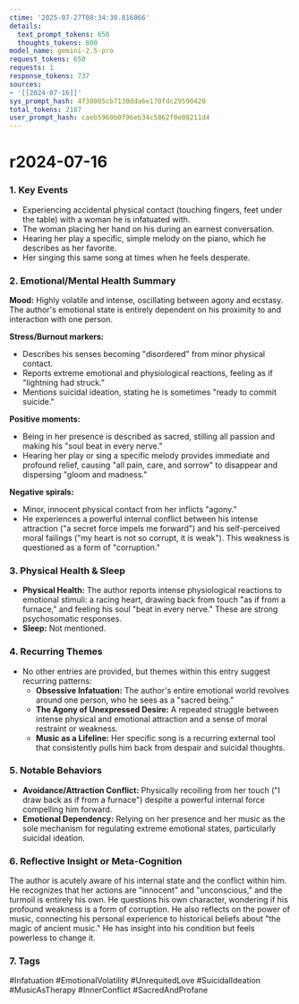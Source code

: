 ```yaml
---
ctime: '2025-07-27T08:34:30.816066'
details:
  text_prompt_tokens: 650
  thoughts_tokens: 800
model_name: gemini-2.5-pro
request_tokens: 650
requests: 1
response_tokens: 737
sources:
- '[[2024-07-16]]'
sys_prompt_hash: 4f38005cb7130dda6e170fdc29590420
total_tokens: 2187
user_prompt_hash: caeb5960b0f96eb34c5862f0e08211d4
---
```

# r2024-07-16

### 1. Key Events
*   Experiencing accidental physical contact (touching fingers, feet under the table) with a woman he is infatuated with.
*   The woman placing her hand on his during an earnest conversation.
*   Hearing her play a specific, simple melody on the piano, which he describes as her favorite.
*   Her singing this same song at times when he feels desperate.

### 2. Emotional/Mental Health Summary
**Mood:** Highly volatile and intense, oscillating between agony and ecstasy. The author's emotional state is entirely dependent on his proximity to and interaction with one person.

**Stress/Burnout markers:**
*   Describes his senses becoming "disordered" from minor physical contact.
*   Reports extreme emotional and physiological reactions, feeling as if "lightning had struck."
*   Mentions suicidal ideation, stating he is sometimes "ready to commit suicide."

**Positive moments:**
*   Being in her presence is described as sacred, stilling all passion and making his "soul beat in every nerve."
*   Hearing her play or sing a specific melody provides immediate and profound relief, causing "all pain, care, and sorrow" to disappear and dispersing "gloom and madness."

**Negative spirals:**
*   Minor, innocent physical contact from her inflicts "agony."
*   He experiences a powerful internal conflict between his intense attraction ("a secret force impels me forward") and his self-perceived moral failings ("my heart is not so corrupt, it is weak"). This weakness is questioned as a form of "corruption."

### 3. Physical Health & Sleep
*   **Physical Health:** The author reports intense physiological reactions to emotional stimuli: a racing heart, drawing back from touch "as if from a furnace," and feeling his soul "beat in every nerve." These are strong psychosomatic responses.
*   **Sleep:** Not mentioned.

### 4. Recurring Themes
*   No other entries are provided, but themes within this entry suggest recurring patterns:
    *   **Obsessive Infatuation:** The author's entire emotional world revolves around one person, who he sees as a "sacred being."
    *   **The Agony of Unexpressed Desire:** A repeated struggle between intense physical and emotional attraction and a sense of moral restraint or weakness.
    *   **Music as a Lifeline:** Her specific song is a recurring external tool that consistently pulls him back from despair and suicidal thoughts.

### 5. Notable Behaviors
*   **Avoidance/Attraction Conflict:** Physically recoiling from her touch ("I draw back as if from a furnace") despite a powerful internal force compelling him forward.
*   **Emotional Dependency:** Relying on her presence and her music as the sole mechanism for regulating extreme emotional states, particularly suicidal ideation.

### 6. Reflective Insight or Meta-Cognition
The author is acutely aware of his internal state and the conflict within him. He recognizes that her actions are "innocent" and "unconscious," and the turmoil is entirely his own. He questions his own character, wondering if his profound weakness is a form of corruption. He also reflects on the power of music, connecting his personal experience to historical beliefs about "the magic of ancient music." He has insight into his condition but feels powerless to change it.

### 7. Tags
#Infatuation #EmotionalVolatility #UnrequitedLove #SuicidalIdeation #MusicAsTherapy #InnerConflict #SacredAndProfane